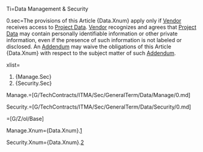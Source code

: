 Ti=Data Management & Security

0.sec=The provisions of this Article {Data.Xnum} apply only if <a href='#Def.Vendor.sec' class='definedterm'>Vendor</a> receives access to <a href='#Def.Project_Data.sec' class='definedterm'>Project Data</a>. <a href='#Def.Vendor.sec' class='definedterm'>Vendor</a> recognizes and agrees that <a href='#Def.Project_Data.sec' class='definedterm'>Project Data</a> may contain personally identifiable information or other private information, even if the presence of such information is not labeled or disclosed. An <a href='#Def.Addendum.sec' class='definedterm'>Addendum</a> may waive the obligations of this Article {Data.Xnum} with respect to the subject matter of such <a href='#Def.Addendum.sec' class='definedterm'>Addendum</a>.

xlist=<ol class="secs-and"><li>{Manage.Sec}<li>{Security.Sec}</ol>

Manage.=[G/TechContracts/ITMA/Sec/GeneralTerm/Data/Manage/0.md]

Security.=[G/TechContracts/ITMA/Sec/GeneralTerm/Data/Security/0.md]

=[G/Z/ol/Base]

Manage.Xnum={Data.Xnum}.<a href="#GeneralTerm.Data.Manage.Sec" class="xref">1</a>

Security.Xnum={Data.Xnum}.<a href="#GeneralTerm.Data.Security.Sec" class="xref">2</a>